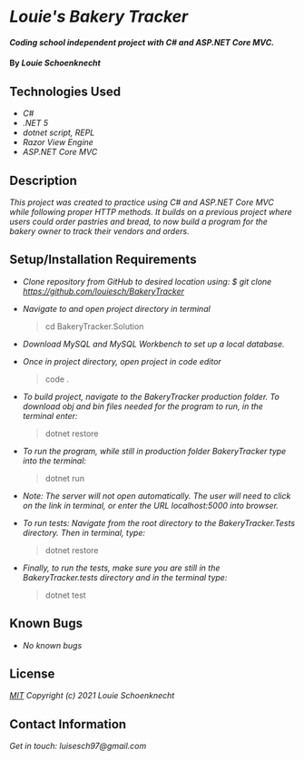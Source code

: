 # _Louie's Bakery Tracker_

#### _Coding school independent project with C# and ASP.NET Core MVC._

#### By _**Louie Schoenknecht**_

## Technologies Used

* _C#_
* _.NET 5_
* _dotnet script, REPL_
* _Razor View Engine_
* _ASP.NET Core MVC_

## Description

_This project was created to practice using C# and ASP.NET Core MVC while following proper HTTP methods. It builds on a previous project where users could order pastries and bread, to now build a program for the bakery owner to track their vendors and orders._

## Setup/Installation Requirements

* _Clone repository from GitHub to desired location using: $ git clone https://github.com/louiesch/BakeryTracker_
* _Navigate to and open project directory in terminal_
  > cd BakeryTracker.Solution

* _Download MySQL and MySQL Workbench to set up a local database._

* _Once in project directory, open project in code editor_
  >code .
* _To build project, navigate to the BakeryTracker production folder. To download obj and bin files needed for the program to run, in the terminal enter:_
  >dotnet restore
* _To run the program, while still in production folder BakeryTracker type into the terminal:_
  >dotnet run

* _Note: The server will not open automatically. The user will need to click on the link in terminal, or enter the URL localhost:5000 into browser._


* _To run tests: Navigate from the root directory to the BakeryTracker.Tests directory. Then in terminal, type:_
  >dotnet restore
* _Finally, to run the tests, make sure you are still in the BakeryTracker.tests directory and in the terminal type:_
  >dotnet test

## Known Bugs

* _No known bugs_

## License

_[MIT](https://choosealicense.com/licenses/mit/) Copyright (c) 2021 Louie Schoenknecht_


## Contact Information

_Get in touch: luisesch97@gmail.com_
